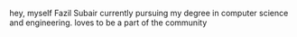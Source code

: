 hey, myself Fazil Subair
currently pursuing my degree in computer science and engineering.
loves to be a part of the community
